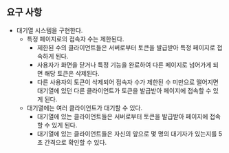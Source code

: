 ## 요구 사항
* 대기열 시스템을 구현한다.
  * 특정 페이지로의 접속자 수는 제한된다.
    * 제한된 수의 클라이언트들은 서버로부터 토큰을 발급받아 특정 페이지로 접속하게 된다.
    * 사용자가 화면을 닫거나 특정 기능을 완료하여 다른 페이지로 넘어가게 되면 해당 토큰은 삭제된다. 
    * 다른 사용자의 토큰이 삭제되어 접속자 수가 제한된 수 미만으로 떨어지면 대기열에 있던 다른 클라이언트가 토큰을 발급받아 페이지에 접속할 수 있게 된다.
  * 대기열에는 여러 클라이언트가 대기할 수 있다.
    * 대기열에 있는 클라이언트들은 서버로부터 토큰을 발급받아 페이지에 접속할 수 있게 된다.
    * 대기열에 있는 클라이언트들은 자신의 앞으로 몇 명의 대기자가 있는지를 5초 간격으로 확인할 수 있다.
